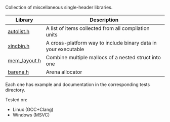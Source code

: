 Collection of miscellaneous single-header libraries.

|Library|Description|
|-------|-----------|
|[autolist.h](tests/autolist)|A list of items collected from all compilation units|
|[xincbin.h](tests/xincbin)|A cross-platform way to include binary data in your executable|
|[mem_layout.h](tests/mem_layout)|Combine multiple mallocs of a nested struct into one|
|[barena.h](tests/barena)|Arena allocator|

Each one has example and documentation in the corresponding tests directory.

Tested on:

* Linux (GCC+Clang)
* Windows (MSVC)
